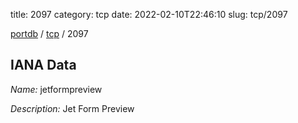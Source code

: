 title: 2097
category: tcp
date: 2022-02-10T22:46:10
slug: tcp/2097

[portdb](/) / [tcp](/category/tcp.html) / 2097


## IANA Data

_Name:_ jetformpreview

_Description:_ Jet Form Preview

